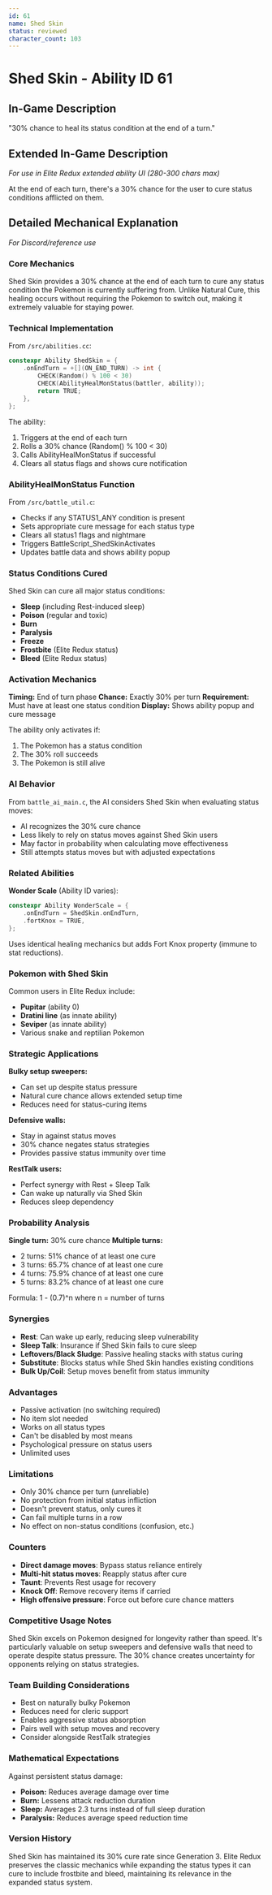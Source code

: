 ```yaml
---
id: 61
name: Shed Skin
status: reviewed
character_count: 103
---
```


# Shed Skin - Ability ID 61

## In-Game Description
"30% chance to heal its status condition at the end of a turn."

## Extended In-Game Description
*For use in Elite Redux extended ability UI (280-300 chars max)*

At the end of each turn, there's a 30% chance for the user to cure status conditions afflicted on them.

## Detailed Mechanical Explanation
*For Discord/reference use*

### Core Mechanics
Shed Skin provides a 30% chance at the end of each turn to cure any status condition the Pokemon is currently suffering from. Unlike Natural Cure, this healing occurs without requiring the Pokemon to switch out, making it extremely valuable for staying power.

### Technical Implementation
From `/src/abilities.cc`:
```cpp
constexpr Ability ShedSkin = {
    .onEndTurn = +[](ON_END_TURN) -> int {
        CHECK(Random() % 100 < 30)
        CHECK(AbilityHealMonStatus(battler, ability));
        return TRUE;
    },
};
```

The ability:
1. Triggers at the end of each turn
2. Rolls a 30% chance (Random() % 100 < 30)
3. Calls AbilityHealMonStatus if successful
4. Clears all status flags and shows cure notification

### AbilityHealMonStatus Function
From `/src/battle_util.c`:
- Checks if any STATUS1_ANY condition is present
- Sets appropriate cure message for each status type
- Clears all status1 flags and nightmare
- Triggers BattleScript_ShedSkinActivates
- Updates battle data and shows ability popup

### Status Conditions Cured
Shed Skin can cure all major status conditions:
- **Sleep** (including Rest-induced sleep)
- **Poison** (regular and toxic)
- **Burn**
- **Paralysis**
- **Freeze**
- **Frostbite** (Elite Redux status)
- **Bleed** (Elite Redux status)

### Activation Mechanics
**Timing:** End of turn phase
**Chance:** Exactly 30% per turn
**Requirement:** Must have at least one status condition
**Display:** Shows ability popup and cure message

The ability only activates if:
1. The Pokemon has a status condition
2. The 30% roll succeeds
3. The Pokemon is still alive

### AI Behavior
From `battle_ai_main.c`, the AI considers Shed Skin when evaluating status moves:
- AI recognizes the 30% cure chance
- Less likely to rely on status moves against Shed Skin users
- May factor in probability when calculating move effectiveness
- Still attempts status moves but with adjusted expectations

### Related Abilities
**Wonder Scale** (Ability ID varies):
```cpp
constexpr Ability WonderScale = {
    .onEndTurn = ShedSkin.onEndTurn,
    .fortKnox = TRUE,
};
```
Uses identical healing mechanics but adds Fort Knox property (immune to stat reductions).

### Pokemon with Shed Skin
Common users in Elite Redux include:
- **Pupitar** (ability 0)
- **Dratini line** (as innate ability)
- **Seviper** (as innate ability)
- Various snake and reptilian Pokemon

### Strategic Applications

**Bulky setup sweepers:**
- Can set up despite status pressure
- Natural cure chance allows extended setup time
- Reduces need for status-curing items

**Defensive walls:**
- Stay in against status moves
- 30% chance negates status strategies
- Provides passive status immunity over time

**RestTalk users:**
- Perfect synergy with Rest + Sleep Talk
- Can wake up naturally via Shed Skin
- Reduces sleep dependency

### Probability Analysis
**Single turn:** 30% cure chance
**Multiple turns:**
- 2 turns: 51% chance of at least one cure
- 3 turns: 65.7% chance of at least one cure
- 4 turns: 75.9% chance of at least one cure
- 5 turns: 83.2% chance of at least one cure

Formula: 1 - (0.7)^n where n = number of turns

### Synergies
- **Rest**: Can wake up early, reducing sleep vulnerability
- **Sleep Talk**: Insurance if Shed Skin fails to cure sleep
- **Leftovers/Black Sludge**: Passive healing stacks with status curing
- **Substitute**: Blocks status while Shed Skin handles existing conditions
- **Bulk Up/Coil**: Setup moves benefit from status immunity

### Advantages
- Passive activation (no switching required)
- No item slot needed
- Works on all status types
- Can't be disabled by most means
- Psychological pressure on status users
- Unlimited uses

### Limitations
- Only 30% chance per turn (unreliable)
- No protection from initial status infliction
- Doesn't prevent status, only cures it
- Can fail multiple turns in a row
- No effect on non-status conditions (confusion, etc.)

### Counters
- **Direct damage moves**: Bypass status reliance entirely
- **Multi-hit status moves**: Reapply status after cure
- **Taunt**: Prevents Rest usage for recovery
- **Knock Off**: Remove recovery items if carried
- **High offensive pressure**: Force out before cure chance matters

### Competitive Usage Notes
Shed Skin excels on Pokemon designed for longevity rather than speed. It's particularly valuable on setup sweepers and defensive walls that need to operate despite status pressure. The 30% chance creates uncertainty for opponents relying on status strategies.

### Team Building Considerations
- Best on naturally bulky Pokemon
- Reduces need for cleric support
- Enables aggressive status absorption
- Pairs well with setup moves and recovery
- Consider alongside RestTalk strategies

### Mathematical Expectations
Against persistent status damage:
- **Poison:** Reduces average damage over time
- **Burn:** Lessens attack reduction duration
- **Sleep:** Averages 2.3 turns instead of full sleep duration
- **Paralysis:** Reduces average speed reduction time

### Version History
Shed Skin has maintained its 30% cure rate since Generation 3. Elite Redux preserves the classic mechanics while expanding the status types it can cure to include frostbite and bleed, maintaining its relevance in the expanded status system.